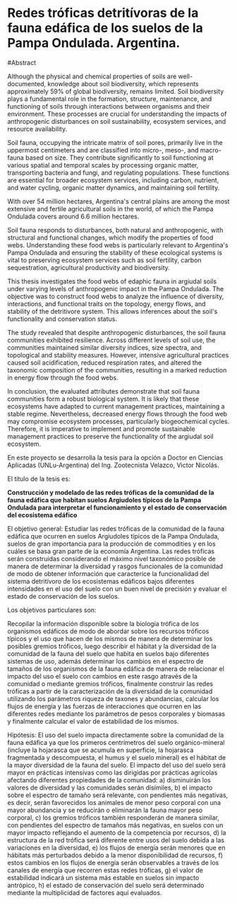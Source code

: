 # Redes tróficas detritívoras de la fauna edáfica de los suelos de la Pampa Ondulada. Argentina.

#Abstract

Although the physical and chemical properties of soils are well-documented, knowledge about soil biodiversity, which represents approximately 59% of global biodiversity, remains limited. Soil biodiversity plays a fundamental role in the formation, structure, maintenance, and functioning of soils through interactions between organisms and their environment. These processes are crucial for understanding the impacts of anthropogenic disturbances on soil sustainability, ecosystem services, and resource availability.

Soil fauna, occupying the intricate matrix of soil pores, primarily live in the uppermost centimeters and are classified into micro-, meso-, and macro-fauna based on size. They contribute significantly to soil functioning at various spatial and temporal scales by processing organic matter, transporting bacteria and fungi, and regulating populations. These functions are essential for broader ecosystem services, including carbon, nutrient, and water cycling, organic matter dynamics, and maintaining soil fertility.

With over 54 million hectares, Argentina's central plains are among the most extensive and fertile agricultural soils in the world, of which the Pampa Ondulada covers around 6.6 million hectares.

Soil fauna responds to disturbances, both natural and anthropogenic, with structural and functional changes, which modify the properties of food webs. Understanding these food webs is particularly relevant to Argentina's Pampa Ondulada and ensuring the stability of these ecological systems is vital to preserving ecosystem services such as soil fertility, carbon sequestration, agricultural productivity and biodiversity.

This thesis investigates the food webs of edaphic fauna in argiudal soils under varying levels of anthropogenic impact in the Pampa Ondulada. The objective was to construct food webs to analyze the influence of diversity, interactions, and functional traits on the topology, energy flows, and stability of the detritivore system. This allows inferences about the soil's functionality and conservation status.

The study revealed that despite anthropogenic disturbances, the soil fauna communities exhibited resilience. Across different levels of soil use, the communities maintained similar diversity indices, size spectra, and topological and stability measures. However, intensive agricultural practices caused soil acidification, reduced respiration rates, and altered the taxonomic composition of the communities, resulting in a marked reduction in energy flow through the food webs.

In conclusion, the evaluated attributes demonstrate that soil fauna communities form a robust biological system. It is likely that these ecosystems have adapted to current management practices, maintaining a stable regime. Nevertheless, decreased energy flows through the food web may compromise ecosystem processes, particularly biogeochemical cycles. Therefore, it is imperative to implement and promote sustainable management practices to preserve the functionality of the argiudal soil ecosystem.



En este proyecto se desarrolla la tesis para la opción a Doctor en Ciencias Aplicadas (UNLu-Argentina) del Ing. Zootecnista Velazco, Victor Nicolás.

El título de la tesis es: 

  **Construcción y modelado de las redes tróficas de la comunidad de la fauna edáfica que habitan suelos Argiudoles típicos de la Pampa Ondulada para interpretar el funcionamiento y el estado de conservación del ecosistema edáfico**
 
 
El objetivo general:
  Estudiar las redes tróficas de la comunidad de la fauna edáfica que ocurren en suelos Argiudoles típicos de la Pampa 
Ondulada, suelos de gran importancia para la producción de commodities y en los cuáles se basa gran parte de la economía 
Argentina. 
  Las redes tróficas serán construidas considerando el máximo nivel taxonómico posible de manera de determinar
la diversidad y rasgos funcionales de la comunidad de modo de obtener información que caracterice la funcionalidad del
sistema detritívoro de los ecosistemas edáficos bajos diferentes intensidades en el uso del suelo
con un buen nivel de precisión y evaluar el estado de conservación de los suelos. 

Los objetivos particulares son: 

  Recopilar la información disponible sobre la biología trófica de los organismos edáficos de modo 
de abordar sobre los recursos tróficos típicos y el uso que hacen de los mismos de manera de 
determinar los posibles gremios tróficos,
luego describir el hábitat y la diversidad de la comunidad de la fauna del suelo
que habita en suelos bajo diferentes sistemas de uso, 
además determinar los cambios en el espectro de tamaños de los organismos de la fauna edáfica 
de manera de relacionar el impacto del uso el suelo con cambios en este rasgo através de la comunidad 
o mediante gremios tróficos,
finalmente construir las redes tróficas a partir de la caracterización de la diversidad de la comunidad 
utilizando los parámetros riqueza de taxones y abundancias, calcular los flujos de energía y las fuerzas de 
interacciones que ocurren en las diferentes redes mediante los parámetros de pesos corporales y biomasas
y finalmente calcular el valor de estabilidad de los mismos.

Hipótesis: 
  El uso del suelo impacta directamente sobre la comunidad de la fauna edáfica ya que los primeros centrímetros 
del suelo orgánico-mineral (incluye la hojarasca que se acumula en superficie, la hojarasca fragmentada y descompuesta, el 
humus y el suelo mineral) es el hábitat de la mayor diversidad de la fauna del suelo. El impacto del uso del suelo será 
mayor en prácticas intensivas como las dirigidas por prácticas agrícolas afectando diferentes propiedades de la comunidad:
a) disminuirán los valores de diversidad y las comunidades serán disímiles, 
b) el impacto sobre el espectro de tamaño será 
relevante, con pendientes más negativas, es decir, serán favorecidos los
animales de menor peso corporal con una mayor abundancia y se reducirán o eliminarán
la fauna mayor peso corporal, 
c) los gremios tróficos también responderán de manera similar, con pendientes del 
espectro de tamaños más negativas, en suelos con un mayor impacto 
reflejando el aumento de la competencia por recursos, d) la estructura de la red trófica 
será diferente entre usos del suelo debida a las 
variaciones en la diversidad, e) los flujos de energía serán menores que en hábitats
más perturbados debido a la menor disponibilidad de recursos, 
f) estos cambios en los flujos de energía serán observables a través de los canales de 
energía que recorren estas redes tróficas, g) el valor de estabilidad indicará un 
sistema más estable en suelos sin impacto antrópico, h) el estado de conservación
del suelo será determinado mediante la multiplicidad de factores aquí evaluados.
